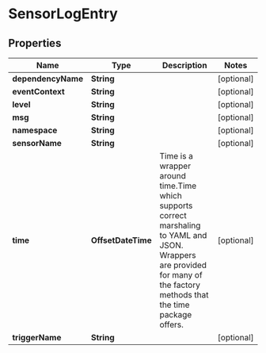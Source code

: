 

# SensorLogEntry


## Properties

Name | Type | Description | Notes
------------ | ------------- | ------------- | -------------
**dependencyName** | **String** |  |  [optional]
**eventContext** | **String** |  |  [optional]
**level** | **String** |  |  [optional]
**msg** | **String** |  |  [optional]
**namespace** | **String** |  |  [optional]
**sensorName** | **String** |  |  [optional]
**time** | **OffsetDateTime** | Time is a wrapper around time.Time which supports correct marshaling to YAML and JSON.  Wrappers are provided for many of the factory methods that the time package offers. |  [optional]
**triggerName** | **String** |  |  [optional]



